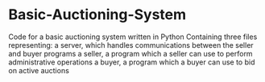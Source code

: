 # Basic-Auctioning-System
Code for a basic auctioning system written in Python
Containing three files representing:
a server, which handles communications between the seller and buyer programs
a seller, a program which a seller can use to perform administrative operations
a buyer, a program which a buyer can use to bid on active auctions
